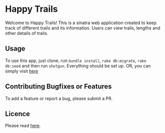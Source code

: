 # Happy Trails
Welcome to Happy Trails! This is a sinatra web application created to keep track of different trails and its information.
Users can view trails, lengths and other details of trails.

## Usage
To use this app, just clone, run `bundle install`, `rake db:migrate`, `rake db:seed` and then run `shotgun`. Everything should be set up.
OR, you can simply visit [here](https://sinatra-happy-trails.herokuapp.com/)

## Contributing Bugfixes or Features
To add a feature or report a bug, please submit a PR.

## Licence
Please read [here](https://opensource.org/licenses/MIT).
